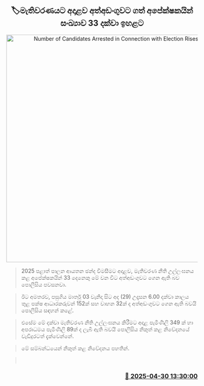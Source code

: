<p align='center'><b><h2 align='center' title='Number of Candidates Arrested in Connection with Election Rises to 33'>🏷මැතිවරණයට අදාළව අත්අඩංගුව‍ට ගත් අපේක්ෂකයින් සංඛ්‍යාව 33 දක්වා ඉහළට</h2></b></p>
<p align='center'><img src='https://helakuru.sgp1.cdn.digitaloceanspaces.com/esana/images/lib/local-gov-election-com.jpg' width='600' alt='Number of Candidates Arrested in Connection with Election Rises to 33'></p>

> 2025 පළාත් පාලන ආයතන ඡන්ද විමසීමට අදාළව, මැතිවරණ නීති උල්ලංඝනය කළ අපේක්ෂකයින් 33 දෙනෙකු මේ වන විට අත්අඩංගුවට ගෙන ඇති බව පොලීසිය පවසනවා.

> ඊට අමතරව, පසුගිය මාර්තු 03 වැනිදා සිට අද (29) උදෑසන 6.00 දක්වා කාලය තුළ පක්ෂ ආධාරකරුවන් 152ක් සහ වාහන 32ක් ද අත්අඩංගුවට ගෙන ඇති බවයි පොලීසිය සඳහන් කළේ.

> එසේම මේ දක්වා මැතිවරණ නීති උල්ලංඝනය කිරීමට අදාළ පැමිණිලි 349 ක් හා අපරාධමය පැමිණිලි 89ක් ද ලැබී ඇති බවයි පොලීසිය නිකුත් කළ නිවේදනයේ වැඩිදුරටත් දැක්වෙන්නේ.

> මේ සම්බන්ධයෙන් නිකුත් කළ නිවේදනය පහතින්. 

>  



<h3 align='right'><a href='https://www.helakuru.lk/esana/p/109688/'>📅 2025-04-30 13:30:00</a></h3>
